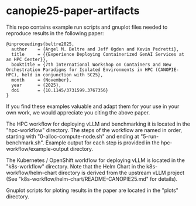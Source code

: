 # canopie25-paper-artifacts

This repo contains example run scripts and gnuplot files needed to reproduce results in the following paper:

```
@inproceedings{beltre2025,
  author    = {Angel M. Beltre and Jeff Ogden and Kevin Pedretti},
  title     = {{Experience Deploying Containerized GenAI Services at an HPC Center}},
  booktitle = {7th International Workshop on Containers and New Orchestration Paradigms for Isolated Environments in HPC (CANOPIE-HPC), held in conjunction with SC25},
  month     = {November},
  year      = {2025},
  doi       = {10.1145/3731599.3767356}
}
```

If you find these examples valuable and adapt them for your use in your own
work, we would appreciate you citing the above paper.

The HPC workflow for deploying vLLM and benchmarking it is located in the
"hpc-workflow" directory. The steps of the workflow are named in order,
starting with "0-alloc-compute-node.sh" and ending at "5-run-benchmark.sh".
Example output for each step is provided in the hpc-workflow/example-output
directory.

The Kubernetes / OpenShift workflow for deploying vLLM is located in the
"k8s-workflow" directory.  Note that the Helm Chart in the
k8s-workflow/helm-chart directory is derived from the upstream vLLM project
(See "k8s-workflow/helm-chart/README-CANOPIE25.md" for details).

Gnuplot scripts for ploting results in the paper are located in the "plots" directory.

